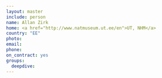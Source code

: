 ```yaml
---
layout: master
include: person
name: Allan Zirk
home: <a href="http://www.natmuseum.ut.ee/en">UT, NHM</a>
country: "EE"
photo:
email:
phone:
on_contract: yes
groups:
  deepdive:
---
```

